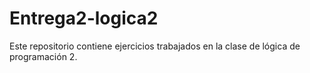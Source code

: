 # Entrega2-logica2
Este repositorio contiene ejercicios trabajados en la clase de lógica de programación 2. 
